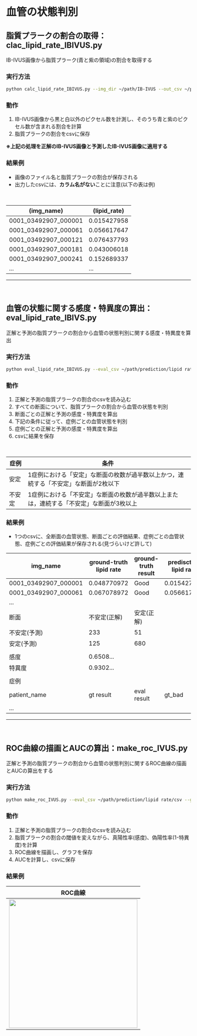 # 血管の状態判別
## 脂質プラークの割合の取得：clac_lipid_rate_IBIVUS.py
IB-IVUS画像から脂質プラーク(青と紫の領域)の割合を取得する

### 実行方法
```bash
python calc_lipid_rate_IBIVUS.py --img_dir ~/path/IB-IVUS --out_csv ~/path/output/csv
```

### 動作
1. IB-IVUS画像から黒と白以外のピクセル数を計測し、そのうち青と紫のピクセル数が含まれる割合を計算
2. 脂質プラークの割合をcsvに保存

**※**上記の処理を**正解のIB-IVUS画像と予測したIB-IVUS画像に適用する**<br>

### 結果例
- 画像のファイル名と脂質プラークの割合が保存される
- 出力したcsvには、**カラム名がない**ことに注意(以下の表は例)
<br>

|(img_name)|(lipid_rate)|
|---|---|
|0001_03492907_000001|0.015427958|
|0001_03492907_000061|0.056617647|
|0001_03492907_000121|0.076437793|
|0001_03492907_000181|0.043006018|
|0001_03492907_000241|0.152689337|
|...|...|

----
<br>

## 血管の状態に関する感度・特異度の算出：eval_lipid_rate_IBIVS.py
正解と予測の脂質プラークの割合から血管の状態判別に関する感度・特異度を算出

### 実行方法
```bash
python eval_lipid_rate_IBIVUS.py --eval_csv ~/path/prediction/lipid rate/csv --gt_csv ~/path/ground-truth/lipid rate/csv --out_csv ~/path/output/csv
```

### 動作
1. 正解と予測の脂質プラークの割合のcsvを読み込む
2. すべての断面について、脂質プラークの割合から血管の状態を判別
3. 断面ごとの正解と予測の感度・特異度を算出
4. 下記の条件に従って、症例ごとの血管状態を判別
5. 症例ごとの正解と予測の感度・特異度を算出
6. csvに結果を保存

<br>

|症例|条件|
|---|---|
|安定|1症例における「安定」な断面の枚数が過半数以上かつ，連続する「不安定」な断面が2枚以下|
|不安定|1症例における「不安定」な断面の枚数が過半数以上または，連続する「不安定」な断面が3枚以上|


### 結果例
- 1つのcsvに、全断面の血管状態、断面ごとの評価結果、症例ごとの血管状態、症例ごとの評価結果が保存される(見づらいけど許して)


|img_name|ground-truth lipid rate|ground-truth result|predisction lipid rate|prediction result|
|---|---|---|---|---|
|0001_03492907_000001|0.048770972|Good|0.015427958|Good|
|0001_03492907_000061|0.067078972|Good|0.056617647|Good|
|...|||||
|断面|不安定(正解)|安定(正解)|||
|不安定(予測)|233|51|||
|安定(予測)|125|680|||
||||||
|感度|0.6508...||||
|特異度|0.9302...||||
||||||
|症例|
|patient_name|gt result|eval result|gt_bad|pred_bad|
|...|||||

----
<br>

## ROC曲線の描画とAUCの算出：make_roc_IVUS.py
正解と予測の脂質プラークの割合から血管の状態判別に関するROC曲線の描画とAUCの算出をする

### 実行方法
```bash
python make_roc_IVUS.py --eval_csv ~/path/prediction/lipid rate/csv --gt_csv ~/path/ground-truth/lipid rate/csv --dest_dir ~/path/output
```

### 動作
1. 正解と予測の脂質プラークの割合のcsvを読み込む
2. 脂質プラークの割合の閾値を変えながら、真陽性率(感度)、偽陽性率(1-特異度)を計算
3. ROC曲線を描画し、グラフを保存
4. AUCを計算し、csvに保存

### 結果例

|ROC曲線|
|---|
|<img src="https://github.com/RyoTakeshita0910/IVUS-2024/assets/104045526/22141c76-d3ed-4235-a438-41b373bebf39.png" width="350" height="350">|


